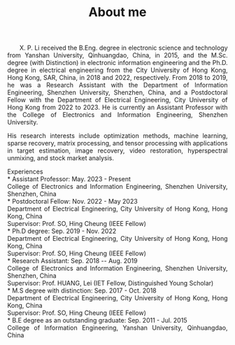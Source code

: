 ﻿---
permalink: /
title: "About me"
excerpt: "About me"
author_profile: true
redirect_from: 
  - /about/
  - /about.html
---


<head>
   <style>
      .indent {
        text-align: justify;
        hyphens: auto;
        text-indent: 2em; 
      }
      .no-indent {
        text-align: justify;
        hyphens: auto;
        text-indent: 0; 
      }
   </style>
</head>
  
<body>
<p class="indent">
X. P. Li received the B.Eng. degree in electronic science and technology from Yanshan University, Qinhuangdao, China, in 2015, and the M.Sc. degree (with Distinction) in electronic information engineering and the Ph.D. degree in electrical engineering from the City University of Hong Kong, Hong Kong, SAR, China, in 2018 and 2022, respectively.  From 2018 to 2019, he was a Research Assistant with the Department of Information Engineering, Shenzhen University, Shenzhen, China, and a Postdoctoral Fellow with the Department of Electrical Engineering, City University of Hong Kong from 2022 to 2023. He is currently an Assistant Professor with the College of Electronics and Information Engineering, Shenzhen University.
</p>

<p class="no-indent">
His research interests include optimization methods, machine learning, sparse recovery, matrix processing, and tensor processing with applications in target estimation, image recovery, video restoration, hyperspectral unmixing, and stock market analysis. 


<p class="no-indent">
Experiences<br>
* Assistant Professor: May. 2023 - Present   <br>
  College of Electronics and Information Engineering, Shenzhen University, Shenzhen, China<br>
* Postdoctoral Fellow: Nov. 2022 - May 2023  <br>
  Department of Electrical Engineering, City University of Hong Kong, Hong Kong, China  <br>
  Supervisor:  Prof. SO, Hing Cheung (IEEE Fellow) <br>
* Ph.D degree: Sep. 2019 - Nov. 2022    <br>
  Department of Electrical Engineering, City University of Hong Kong, Hong Kong, China  <br>
  Supervisor: Prof. SO, Hing Cheung (IEEE Fellow) <br>
* Research Assistant: Sep. 2018 -- Aug. 2019  <br>
  College of Electronics and Information Engineering, Shenzhen University, Shenzhen, China  <br>
  Supervisor: Prof. HUANG, Lei (IET Fellow, Distinguished Young Scholar) <br>
* M.S degree with distinction: Sep. 2017 - Oct. 2018   <br>
  Department of Electrical Engineering, City University of Hong Kong, Hong Kong, China    <br>
  Supervisor: Prof. SO, Hing Cheung (IEEE Fellow) <br>
* B.E degree as an outstanding graduate: Sep. 2011 - Jul. 2015    <br>
  College of Information Engineering, Yanshan University, Qinhuangdao, China <br>
  </p>
</body>









